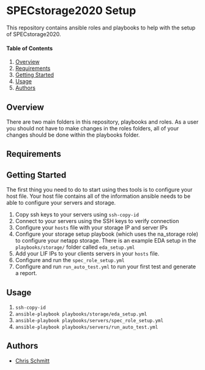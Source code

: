 # SPECstorage2020 Setup

This repository contains ansible roles and playbooks to help with the setup of SPECstorage2020. 

#### Table of Contents

1. [Overview](#overview)
2. [Requirements](#requirements)
3. [Getting Started](#getting-started)
4. [Usage](#usage)
5. [Authors](#authors)

## Overview

There are two main folders in this repository, playbooks and roles. As a user you should not have to make changes in the roles folders, all of your changes should be done within the playbooks folder. 

## Requirements

## Getting Started

The first thing you need to do to start using thes tools is to configure your host file. Your host file contains all of the information ansible needs to be able to configure your servers and storage. 

1. Copy ssh keys to your servers using `ssh-copy-id`
2. Connect to your servers using the SSH keys to verify connection
3. Configure your `hosts` file with your storage IP and server IPs
4. Configure your storage setup playbook (which uses the na_storage role) to configure your netapp storage. There is an example EDA setup in the `playbooks/storage/` folder called `eda_setup.yml`
5. Add your LIF IPs to your clients servers in your `hosts` file. 
6. Configure and run the `spec_role_setup.yml`
7. Configure and run `run_auto_test.yml` to run your first test and generate a report.

## Usage

1. `ssh-copy-id`
2. `ansible-playbook playbooks/storage/eda_setup.yml`
3. `ansible-playbook playbooks/servers/spec_role_setup.yml`
4. `ansible-playbook playbooks/servers/run_auto_test.yml`

## Authors

- [Chris Schmitt](mailto:Chris.Schmitt@netapp.com)
